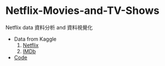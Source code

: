 # Netflix-Movies-and-TV-Shows
Netflix data 資料分析 and 資料視覺化
- Data from Kaggle
  1. [Netflix](https://www.kaggle.com/datasets/shivamb/netflix-shows)
  2. [IMDb](https://www.kaggle.com/datasets/simhyunsu/imdbextensivedataset/data)
- [Code](https://github.com/willy0222/Netflix-Movies-and-TV-Shows/blob/main/Netflix%20Movie%20TV%20Show%20EDA%20Visualizations.ipynb)
